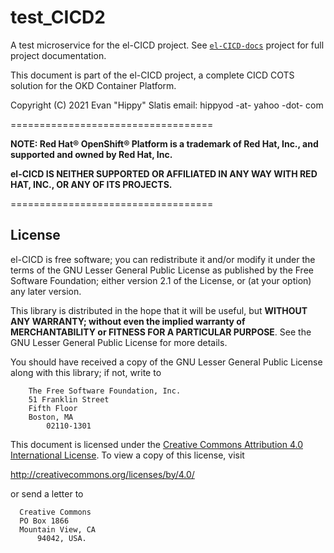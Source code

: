 # test_CICD2

A test microservice for the el-CICD project.  See [`el-CICD-docs`](https://github.com/elcicd/el-CICD-docs) project for full project documentation.

This document is part of the el-CICD project, a complete CICD COTS solution for the OKD Container Platform.

Copyright (C) 2021 Evan "Hippy" Slatis
email: hippyod -at- yahoo -dot- com

===================================

**NOTE: Red Hat® OpenShift® Platform is a trademark of Red Hat, Inc., and supported and owned by Red Hat, Inc.**

**el-CICD IS NEITHER SUPPORTED OR AFFILIATED IN ANY WAY WITH RED HAT, INC., OR ANY OF ITS PROJECTS.**

===================================

## License

el-CICD is free software; you can redistribute it and/or modify it under the terms of the GNU Lesser General Public License as published by the Free Software Foundation; either version 2.1 of the License, or (at your option) any later version.

This library is distributed in the hope that it will be useful, but **WITHOUT ANY WARRANTY; without even the implied warranty of MERCHANTABILITY or FITNESS FOR A PARTICULAR PURPOSE**.  See the GNU Lesser General Public License for more details.

You should have received a copy of the GNU Lesser General Public License along with this library; if not, write to

```
    The Free Software Foundation, Inc.
    51 Franklin Street
    Fifth Floor
    Boston, MA
        02110-1301
```

This document is licensed under the [Creative Commons Attribution 4.0 International License](https://creativecommons.org/licenses/by/4.0/legalcode). To view a copy of this license, visit

http://creativecommons.org/licenses/by/4.0/

or send a letter to

```
  Creative Commons
  PO Box 1866
  Mountain View, CA
      94042, USA.
```
